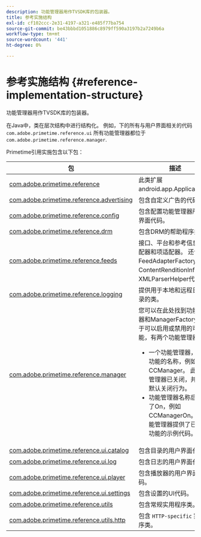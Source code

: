 ```yaml
---
description: 功能管理器用作TVSDK库的包装器。
title: 参考实施结构
exl-id: cf102ccc-2e31-4197-a321-e485f77ba754
source-git-commit: be43bbbd1051886c8979ff590a3197b2a7249b6a
workflow-type: tm+mt
source-wordcount: '441'
ht-degree: 0%

---
```


# 参考实施结构 {#reference-implementation-structure}

功能管理器用作TVSDK库的包装器。

在Java中，类在层次结构中进行结构化。 例如，下的所有与用户界面相关的代码 `com.adobe.primetime.reference.ui` 所有功能管理器都位于 `com.adobe.primetime.reference.manager`.

Primetime引用实施包含以下包：

| 包 | 描述 |
|--- |--- |
| [com.adobe.primetime.reference](https://help.adobe.com/en_US/primetime/api/reference_implementation/android/javadoc/com/adobe/primetime/reference/PrimetimeReference.html) | 此类扩展android.app.Application。 |
| [com.adobe.primetime.reference.advertising](https://help.adobe.com/en_US/primetime/api/reference_implementation/android/javadoc/com/adobe/primetime/reference/advertising/package-summary.html) | 包含自定义广告的代码。 |
| [com.adobe.primetime.reference.config](https://help.adobe.com/en_US/primetime/api/reference_implementation/android/javadoc/com/adobe/primetime/reference/config/package-summary.html) | 包含配置功能管理器所需的界面代码。 |
| [com.adobe.primetime.reference.drm](https://help.adobe.com/en_US/primetime/api/reference_implementation/android/javadoc/com/adobe/primetime/reference/drm/package-summary.html) | 包含DRM的帮助程序类。 |
| [com.adobe.primetime.reference.feeds](https://help.adobe.com/en_US/primetime/api/reference_implementation/android/javadoc/com/adobe/primetime/reference/feeds/package-summary.html) | 接口、平台和参考信息的适配器和项适配器。 还包括FeedAdapterFactory、ContentRenditionInfo和XMLParserHelper代码。 |
| [com.adobe.primetime.reference.logging](https://help.adobe.com/en_US/primetime/api/reference_implementation/android/javadoc/com/adobe/primetime/reference/logging/package-summary.html) | 提供用于本地和远程日志记录的类。 |
| [com.adobe.primetime.reference.manager](https://help.adobe.com/en_US/primetime/api/reference_implementation/android/javadoc/com/adobe/primetime/reference/manager/package-summary.html) | 您可以在此处找到功能管理器和ManagerFactory。 对于可以启用或禁用的可选功能，有两个功能管理器： <ul><li>一个功能管理器，它是功能的名称，例如CCManager。 此功能管理器已关闭，并提供默认关闭行为。</li><li>功能管理器名称后附加了On，例如CCManagerOn。 此功能管理器提供了已启用功能的示例代码。</li></ul> |
| [com.adobe.primetime.reference.ui.catalog](https://help.adobe.com/en_US/primetime/api/reference_implementation/android/javadoc/com/adobe/primetime/reference/ui/catalog/package-summary.html) | 包含目录的用户界面代码。 |
| [com.adobe.primetime.reference.ui.log](https://help.adobe.com/en_US/primetime/api/reference_implementation/android/javadoc/com/adobe/primetime/reference/ui/log/package-summary.html) | 包含日志的用户界面代码。 |
| [com.adobe.primetime.reference.ui.player](https://help.adobe.com/en_US/primetime/api/reference_implementation/android/javadoc/com/adobe/primetime/reference/ui/player/package-summary.html) | 包含播放器的用户界面代码。 |
| [com.adobe.primetime.reference.ui.settings](https://help.adobe.com/en_US/primetime/api/reference_implementation/android/javadoc/com/adobe/primetime/reference/ui/settings/package-summary.html) | 包含设置的UI代码。 |
| [com.adobe.primetime.reference.utils](https://help.adobe.com/en_US/primetime/api/reference_implementation/android/javadoc/com/adobe/primetime/reference/utils/package-summary.html) | 包含常规实用程序类。 |
| [com.adobe.primetime.reference.utils.http](https://help.adobe.com/en_US/primetime/api/reference_implementation/android/javadoc/com/adobe/primetime/reference/utils/http/package-summary.html) | 包含 `HTTP-specific` 实用程序类。 |
